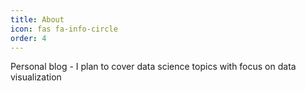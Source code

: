 ```yaml
---
title: About
icon: fas fa-info-circle
order: 4
---
```


Personal blog - I plan to cover data science topics with focus on data visualization

